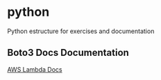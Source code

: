 # python
Python estructure for exercises and documentation

## Boto3 Docs Documentation
[AWS Lambda Docs](https://boto3.amazonaws.com/v1/documentation/api/latest/reference/services/lambda.html)

